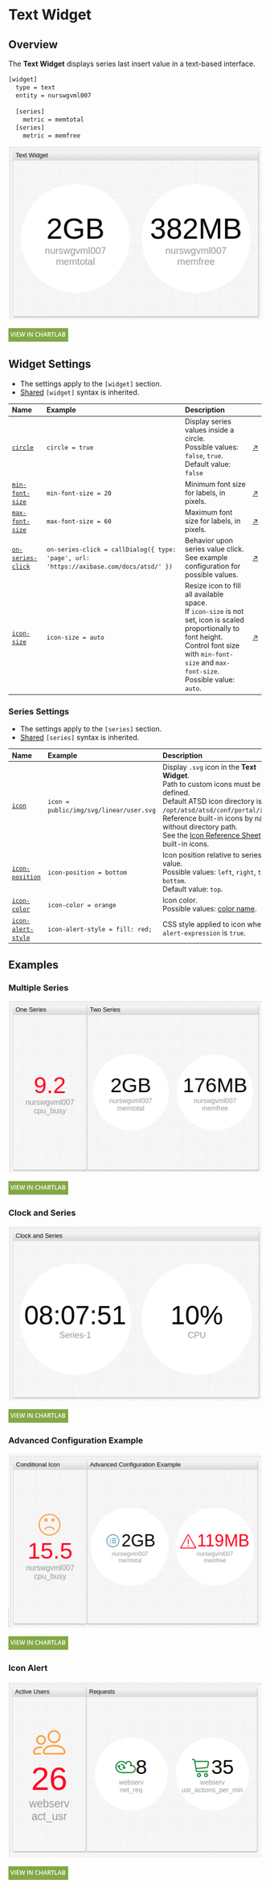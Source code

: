 # Text Widget

## Overview

The **Text Widget** displays series last insert value in a text-based interface.

```ls
[widget]
  type = text
  entity = nurswgvml007

  [series]
    metric = memtotal
  [series]
    metric = memfree
```

![](./images/text-widget-title.png)

[![](../../images/button.png)](https://apps.axibase.com/chartlab/6dc64b91)

## Widget Settings

* The settings apply to the `[widget]` section.
* [Shared](../shared/README.md#widget-settings) `[widget]` syntax is inherited.

Name|Example|Description|&nbsp;
:--|:--|:--|:--
<a name="circle"></a>[`circle`](#circle)|`circle = true`|Display series values inside a circle.<br>Possible values: `false`, `true`.<br>Default value: `false`|[↗](https://apps.axibase.com/chartlab/3ae9216a)
<a name="min-font-size"></a>[`min-font-size`](#min-font-size)|`min-font-size = 20`|Minimum font size for labels, in pixels.|[↗](https://apps.axibase.com/chartlab/f52c9b69)
<a name="max-font-size"></a>[`max-font-size`](#max-font-size)|`max-font-size = 60`|Maximum font size for labels, in pixels.|[↗](https://apps.axibase.com/chartlab/db454826)
<a name="on-series-click"></a>[`on-series-click`](#on-series-click)|`on-series-click = callDialog({ type: 'page', url: 'https://axibase.com/docs/atsd/' })`|Behavior upon series value click.<br>See example configuration for possible values.|[↗](https://apps.axibase.com/chartlab/0108c090)
<a name="icon-size"></a>[`icon-size`](#icon-size)|`icon-size = auto`|Resize icon to fill all available space.<br>If `icon-size` is not set, icon is scaled proportionally to font height.<br>Control font size with `min-font-size` and `max-font-size`.<br>Possible value: `auto`.|[↗](https://apps.axibase.com/chartlab/e456ba9d)

### Series Settings

* The settings apply to the `[series]` section.
* [Shared](../shared/README.md#series-settings) `[series]` syntax is inherited.

Name|Example|Description|&nbsp;
:--|:--|:--|:--
<a name="icon"></a>[`icon`](#icon)|`icon = public/img/svg/linear/user.svg`|Display `.svg` icon in the **Text Widget**.<br>Path to custom icons must be defined.<br>Default ATSD icon directory is `/opt/atsd/atsd/conf/portal/img/`.<br>Reference built-in icons by name, without directory path.<br>See the [Icon Reference Sheet](../pie-chart/resources/atsd-embedded-icons.pdf) for built-in icons.|[↗](https://apps.axibase.com/chartlab/6306e5e3)
<a name="icon-position"></a>[`icon-position`](#icon-position)|`icon-position = bottom`|Icon position relative to series value.<br>Possible values: `left`, `right`, `top`, `bottom`.<br>Default value: `top`.|[↗](https://apps.axibase.com/chartlab/a81127d4)|
<a name="icon-color"></a>[`icon-color`](#icon-color)|`icon-color = orange`|Icon color.<br>Possible values: [color name](https://en.wikipedia.org/wiki/Web_colors).|[↗](https://apps.axibase.com/chartlab/d877ea84)|
<a name="icon-alert-style"></a>[`icon-alert-style`](#icon-alert-style)|`icon-alert-style = fill: red;`|CSS style applied to icon when `alert-expression` is `true`.|[↗](https://apps.axibase.com/chartlab/bb8dd8ed)|

## Examples

### Multiple Series

![](./images/multiple-series.png)

[![](../../images/button.png)](https://apps.axibase.com/chartlab/573460c7)

### Clock and Series

![](./images/clock-and-series.png)

[![](../../images/button.png)](https://apps.axibase.com/chartlab/b20f631f)

### Advanced Configuration Example

![](./images/advanced-configuration-example.png)

[![](../../images/button.png)](https://apps.axibase.com/chartlab/61fd6d23)

### Icon Alert

![](./images/icon-alert.png)

[![](../../images/button.png)](https://apps.axibase.com/chartlab/1bfb6339)